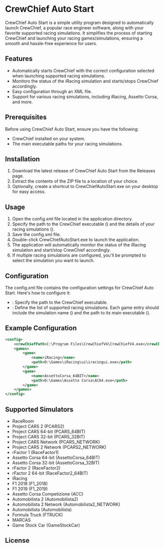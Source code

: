 # CrewChief Auto Start
CrewChief Auto Start is a simple utility program designed to automatically launch CrewChief, a popular race engineer software, along with your favorite supported racing simulations. 
It simplifies the process of starting CrewChief and launching your racing games/simulations, ensuring a smooth and hassle-free experience for users.

## Features
- Automatically starts CrewChief with the correct configuration selected when launching supported racing simulations.
- Monitors the status of the iRacing simulation and starts/stops CrewChief accordingly.
- Easy configuration through an XML file.
- Support for various racing simulations, including iRacing, Assetto Corsa, and more.

## Prerequisites
Before using CrewChief Auto Start, ensure you have the following:

- CrewChief installed on your system.
- The main executable paths for your racing simulations.

## Installation
1. Download the latest release of CrewChief Auto Start from the Releases page.
2. Extract the contents of the ZIP file to a location of your choice.
3. Optionally, create a shortcut to CrewChiefAutoStart.exe on your desktop for easy access.

## Usage
1. Open the config.xml file located in the application directory.
2. Specify the path to the CrewChief executable (<crewChiefPath>) and the details of your racing simulations (<games>).
3. Save the config.xml file.
4. Double-click CrewChiefAutoStart.exe to launch the application.
5. The application will automatically monitor the status of the iRacing simulation and start/stop CrewChief accordingly.
6. If multiple racing simulations are configured, you'll be prompted to select the simulation you want to launch.

## Configuration
The config.xml file contains the configuration settings for CrewChief Auto Start. Here's how to configure it:

- <crewChiefPath>: Specify the path to the CrewChief executable.
- <games>: Define the list of supported racing simulations. Each game entry should include the simulation name (<name>) and the path to its main executable (<path>).

## Example Configuration
```xml
<config>
	<crewChiefPath>C:\Program Files\CrewChiefV4\CrewChiefV4.exe</crewChiefPath>
	<games>
		<game>
			<name>iRacing</name>
			<path>D:\Games\iRacing\ui\iracingui.exe</path>
		</game>
		<game>
			<name>AssettoCorsa_64BIT</name>
			<path>D:\Games\Assetto Corsa\AC64.exe</path>
		</game>
	</games>
</config>
```

## Supported Simulators
- RaceRoom
- Project CARS 2 (PCARS2)
- Project CARS 64-bit (PCARS_64BIT)
- Project CARS 32-bit (PCARS_32BIT)
- Project CARS Network (PCARS_NETWORK)
- Project CARS 2 Network (PCARS2_NETWORK)
- rFactor 1 (RaceFactor1)
- Assetto Corsa 64-bit (AssettoCorsa_64BIT)
- Assetto Corsa 32-bit (AssettoCorsa_32BIT)
- rFactor 2 (RaceFactor2)
- rFactor 2 64-bit (RaceFactor2_64BIT)
- iRacing
- F1 2018 (F1_2018)
- F1 2019 (F1_2019)
- Assetto Corsa Competizione (ACC)
- Automobilista 2 (Automobilista2)
- Automobilista 2 Network (Automobilista2_NETWORK)
- Automobilista (Automobilista)
- Formula Truck (FTRUCK)
- MARCAS
- Game Stock Car (GameStockCar)

## License
